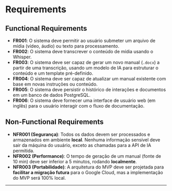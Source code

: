 ﻿# Requirements

## Functional Requirements

- **FR001**: O sistema deve permitir ao usuário submeter um arquivo de mídia (vídeo, áudio) ou texto para processamento.
- **FR002**: O sistema deve transcrever o conteúdo de mídia usando o Whisper.
- **FR003**: O sistema deve ser capaz de gerar um novo manual (`.docx`) a partir de uma transcrição, usando um modelo de IA para estruturar o conteúdo e um template pré-definido.
- **FR004**: O sistema deve ser capaz de atualizar um manual existente com base em novas instruções ou conteúdo.
- **FR005**: O sistema deve persistir o histórico de interações e documentos em um banco de dados PostgreSQL.
- **FR006**: O sistema deve fornecer uma interface de usuário web (em inglês) para o usuário interagir com o fluxo de documentação.

## Non-Functional Requirements

- **NFR001 (Segurança)**: Todos os dados devem ser processados e armazenados em ambiente **local**. Nenhuma informação sensível deve sair da máquina do usuário, exceto as chamadas para a API de IA permitida.
- **NFR002 (Performance)**: O tempo de geração de um manual (fonte de 10 min) deve ser inferior a 5 minutos, rodando **localmente**.
- **NFR003 (Portabilidade)**: A arquitetura do MVP deve ser projetada para **facilitar a migração futura** para o Google Cloud, mas a implementação do MVP será 100% local.

---
